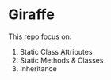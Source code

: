 ﻿# Giraffe
This repo focus on:
1. Static Class Attributes
2. Static Methods & Classes
3.  Inheritance


